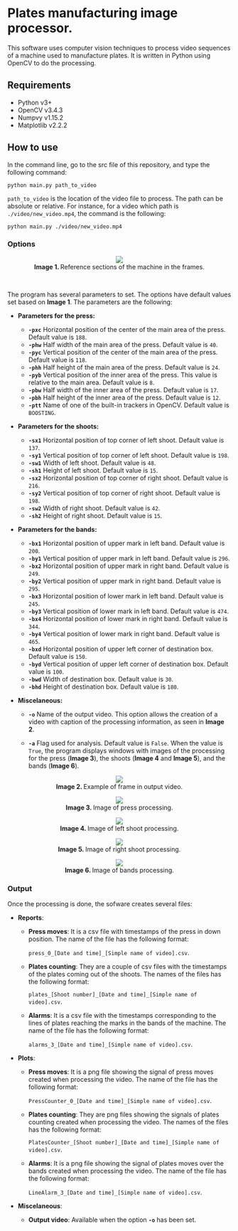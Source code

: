 # Plates manufacturing image processor.

This software uses computer vision techniques to process video sequences of a machine used to manufacture plates. It is written in Python using OpenCV to do the processing.

## Requirements

  - Python v3+
  - OpenCV v3.4.3
  - Numpvy v1.15.2
  - Matplotlib v2.2.2

## How to use

In the command line, go to the src file of this repository, and type the following command:

`python main.py path_to_video`

`path_to_video` is the location of the video file to process. The path can be absolute or relative. For instance, for a video which path is `./video/new_video.mp4`, the command is the following:

`python main.py ./video/new_video.mp4`

### Options
<figure style="text-align: center;">
	<img src='./doc_img/sections_reference.png'>
	<figcaption><b>Image 1. </b>Reference sections of the machine in the frames.</figcaption>
</figure>
<br/>

The program has several parameters to set. The options have default values set based on **Image 1**. The parameters are the following:


  - **Parameters for the press:**

	- **`-pxc`** Horizontal position of the center of the main area of the press. Default value is `188`.
	- **`-phw`** Half width of the main area of the press. Default value is `40`.
	- **`-pyc`** Vertical position of the center of the main area of the press. Default value is `118`.
	- **`-phh`** Half height of the main area of the press. Default value is `24`.
	- **`-pyb`** Vertical position of the inner area of the press. This value is relative to the main area. Default value is `8`.
	- **`-pbw`** Half width of the inner area of the press. Default value is `17`.
	- **`-pbh`** Half height of the inner area of the press. Default value is `12`.
	- **`-ptt`** Name of one of the built-in trackers in OpenCV. Default value is `BOOSTING`.

  - **Parameters for the shoots:**

    - **`-sx1`** Horizontal position of top corner of left shoot. Default value is `137`.
    - **`-sy1`** Vertical position of top corner of left shoot. Default value is `198`.
    - **`-sw1`** Width of left shoot. Default value is `48`.
    - **`-sh1`** Height of left shoot. Default value is `15`.
	- **`-sx2`** Horizontal position of top corner of right shoot. Default value is `216`.
    - **`-sy2`** Vertical position of top corner of right shoot. Default value is `198`.
    - **`-sw2`** Width of right shoot. Default value is `42`.
    - **`-sh2`** Height of right shoot. Default value is `15`.

  - **Parameters for the bands:**

    - **`-bx1`** Horizontal position of upper mark in left band. Default value is `200`.
    - **`-by1`** Vertical position of upper mark in left band. Default value is `296`.
    - **`-bx2`** Horizontal position of upper mark in right band. Default value is `249`.
    - **`-by2`** Vertical position of upper mark in right band. Default value is `295`.
    - **`-bx3`** Horizontal position of lower mark in left band. Default value is `245`.
    - **`-by3`** Vertical position of lower mark in left band. Default value is `474`.
    - **`-bx4`** Horizontal position of lower mark in right band. Default value is `344`.
    - **`-by4`** Vertical position of lower mark in right band. Default value is `465`.
    - **`-bxd`** Horizontal position of upper left corner of destination box. Default value is `150`.
    - **`-byd`** Vertical position of upper left corner of destination box. Default value is `100`.
    - **`-bwd`** Width of destination box. Default value is `30`.
    - **`-bhd`** Height of destination box. Default value is `180`.

  - **Miscelaneous:**

    - **`-o`** Name of the output video. This option allows the creation of a video with caption of the processing information, as seen in **Image 2**.

    - **`-a`** Flag used for analysis. Default value is `False`. When the value is `True`, the program displays windows with images of the processing for the press (**Image 3**), the shoots (**Image 4** and **Image 5**), and the bands (**Image 6**).

<figure style="text-align: center;">
	<img src='./doc_img/output_video.png'>
	<figcaption><b>Image 2. </b>Example of frame in output video.</figcaption>
</figure>

<figure style="text-align: center;">
	<img src='./doc_img/press_analysis.png'>
	<figcaption><b>Image 3. </b>Image of press processing.</figcaption>
</figure>

<figure style="text-align: center;">
	<img src='./doc_img/shoot_left_analysis.png'>
	<figcaption><b>Image 4. </b>Image of left shoot processing.</figcaption>
</figure>

<figure style="text-align: center;">
	<img src='./doc_img/shoot_right_analysis.png'>
	<figcaption><b>Image 5. </b>Image of right shoot processing.</figcaption>
</figure>

<figure style="text-align: center;">
	<img src='./doc_img/band_analysis.png'>
	<figcaption><b>Image 6. </b>Image of bands processing.</figcaption>
</figure>

### Output
Once the processing is done, the sofware creates several files:

  - **Reports**:
	  - **Press moves**: It is a csv file with timestamps of the press in down position. The name of the file has the following format:

	    `press_0_[Date and time]_[Simple name of video].csv`.

	  - **Plates counting**: They are a couple of csv files with the timestamps of the plates coming out of the shoots. The names of the files has the following format:

	    `plates_[Shoot number]_[Date and time]_[Simple name of video].csv`.

	  - **Alarms**: It is a csv file with the timestamps corresponding to the lines of plates reaching the marks in the bands of the machine. The name of the file has the following format:

	    `alarms_3_[Date and time]_[Simple name of video].csv`.

  - **Plots**:
	  - **Press moves**: It is a png file showing the signal of press moves created when processing the video. The name of the file has the following format:

	    `PressCounter_0_[Date and time]_[Simple name of video].csv`.

	  - **Plates counting**: They are png files showing the signals of plates counting created when processing the video. The names of the files has the following format:

	    `PlatesCounter_[Shoot number]_[Date and time]_[Simple name of video].csv`.

	  - **Alarms**: It is a png file showing the signal of plates moves over the bands created when processing the video. The name of the file has the following format:

	    `LineAlarm_3_[Date and time]_[Simple name of video].csv`.

  - **Miscelaneous**:
  	  - **Output video**: Available when the option **`-o`** has been set.